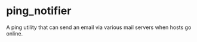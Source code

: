 # ping_notifier
A ping utility that can send an email via various mail servers when hosts go online.
